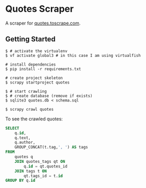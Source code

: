 # Quotes Scraper

A scraper for [quotes.toscrape.com](http://quotes.toscrape.com).

## Getting Started

``` shell
$ # activate the virtualenv
$ vf activate global3 # in this case I am using virtualfish

# install dependencies
$ pip install -r requirements.txt

# create project skeleton
$ scrapy startproject quotes

$ # start crawling
$ # create database (remove if exists)
$ sqlite3 quotes.db < schema.sql

$ scrapy crawl quotes
```

To see the crawled quotes:

``` sql
SELECT
    q.id,
    q.text,
    q.author,
    GROUP_CONCAT(t.tag,', ') AS tags
FROM
    quotes q
    JOIN quotes_tags qt ON
        q.id = qt.quotes_id
    JOIN tags t ON
        qt.tags_id = t.id
GROUP BY q.id
```
